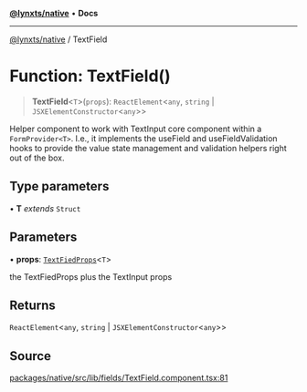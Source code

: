 [**@lynxts/native**](../README.md) • **Docs**

***

[@lynxts/native](../README.md) / TextField

# Function: TextField()

> **TextField**\<`T`\>(`props`): `ReactElement`\<`any`, `string` \| `JSXElementConstructor`\<`any`\>\>

Helper component to work with TextInput core component within a
`FormProvider<T>`. I.e., it implements the useField and
useFieldValidation hooks to provide the value state management and
validation helpers right out of the box.

## Type parameters

• **T** *extends* `Struct`

## Parameters

• **props**: [`TextFiedProps`](../interfaces/TextFiedProps.md)\<`T`\>

the TextFiedProps plus the TextInput props

## Returns

`ReactElement`\<`any`, `string` \| `JSXElementConstructor`\<`any`\>\>

## Source

[packages/native/src/lib/fields/TextField.component.tsx:81](https://github.com/JoseLion/lynxts/blob/main/packages/native/src/lib/fields/TextField.component.tsx#L81)
